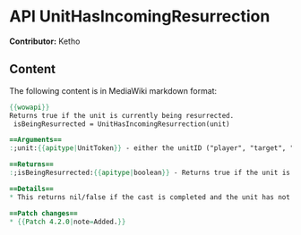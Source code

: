 # API UnitHasIncomingResurrection

**Contributor:** Ketho

## Content

The following content is in MediaWiki markdown format:

```mediawiki
{{wowapi}} 
Returns true if the unit is currently being resurrected.
 isBeingResurrected = UnitHasIncomingResurrection(unit)

==Arguments==
:;unit:{{apitype|UnitToken}} - either the unitID ("player", "target", "party3", etc) or unit's name ("Bob" or "Bob-Llane")

==Returns==
:;isBeingResurrected:{{apitype|boolean}} - Returns true if the unit is being resurrected by any means, be it spell, item, or some other method. Returns nil/false otherwise.

==Details==
* This returns nil/false if the cast is completed and the unit has not yet accepted the resurrection. It is only true if the cast is in progress and the cast is some method of resurrection.

==Patch changes==
* {{Patch 4.2.0|note=Added.}}
```